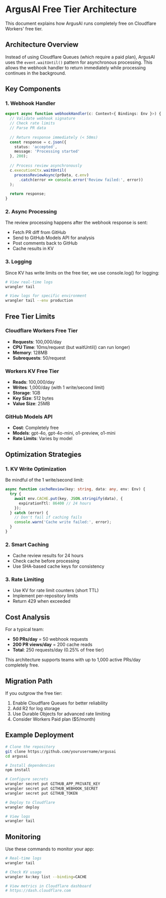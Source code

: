 # ArgusAI Free Tier Architecture

This document explains how ArgusAI runs completely free on Cloudflare Workers' free tier.

## Architecture Overview

Instead of using Cloudflare Queues (which require a paid plan), ArgusAI uses the `event.waitUntil()` pattern for asynchronous processing. This allows the webhook handler to return immediately while processing continues in the background.

## Key Components

### 1. Webhook Handler
```typescript
export async function webhookHandler(c: Context<{ Bindings: Env }>) {
  // Validate webhook signature
  // Check rate limits
  // Parse PR data
  
  // Return response immediately (< 50ms)
  const response = c.json({ 
    status: 'accepted',
    message: 'Processing started' 
  }, 200);
  
  // Process review asynchronously
  c.executionCtx.waitUntil(
    processReviewAsync(prData, c.env)
      .catch(error => console.error('Review failed:', error))
  );
  
  return response;
}
```

### 2. Async Processing
The review processing happens after the webhook response is sent:
- Fetch PR diff from GitHub
- Send to GitHub Models API for analysis
- Post comments back to GitHub
- Cache results in KV

### 3. Logging
Since KV has write limits on the free tier, we use console.log() for logging:
```bash
# View real-time logs
wrangler tail

# View logs for specific environment
wrangler tail --env production
```

## Free Tier Limits

### Cloudflare Workers Free Tier
- **Requests**: 100,000/day
- **CPU Time**: 10ms/request (but waitUntil() can run longer)
- **Memory**: 128MB
- **Subrequests**: 50/request

### Workers KV Free Tier
- **Reads**: 100,000/day
- **Writes**: 1,000/day (with 1 write/second limit)
- **Storage**: 1GB
- **Key Size**: 512 bytes
- **Value Size**: 25MB

### GitHub Models API
- **Cost**: Completely free
- **Models**: gpt-4o, gpt-4o-mini, o1-preview, o1-mini
- **Rate Limits**: Varies by model

## Optimization Strategies

### 1. KV Write Optimization
Be mindful of the 1 write/second limit:
```typescript
async function cacheReview(key: string, data: any, env: Env) {
  try {
    await env.CACHE.put(key, JSON.stringify(data), {
      expirationTtl: 86400 // 24 hours
    });
  } catch (error) {
    // Don't fail if caching fails
    console.warn('Cache write failed:', error);
  }
}
```

### 2. Smart Caching
- Cache review results for 24 hours
- Check cache before processing
- Use SHA-based cache keys for consistency

### 3. Rate Limiting
- Use KV for rate limit counters (short TTL)
- Implement per-repository limits
- Return 429 when exceeded

## Cost Analysis

For a typical team:
- **50 PRs/day** = 50 webhook requests
- **200 PR views/day** = 200 cache reads
- **Total**: 250 requests/day (0.25% of free tier)

This architecture supports teams with up to 1,000 active PRs/day completely free.

## Migration Path

If you outgrow the free tier:
1. Enable Cloudflare Queues for better reliability
2. Add R2 for log storage
3. Use Durable Objects for advanced rate limiting
4. Consider Workers Paid plan ($5/month)

## Example Deployment

```bash
# Clone the repository
git clone https://github.com/yourusername/argusai
cd argusai

# Install dependencies
npm install

# Configure secrets
wrangler secret put GITHUB_APP_PRIVATE_KEY
wrangler secret put GITHUB_WEBHOOK_SECRET
wrangler secret put GITHUB_TOKEN

# Deploy to Cloudflare
wrangler deploy

# View logs
wrangler tail
```

## Monitoring

Use these commands to monitor your app:
```bash
# Real-time logs
wrangler tail

# Check KV usage
wrangler kv:key list --binding=CACHE

# View metrics in Cloudflare dashboard
# https://dash.cloudflare.com
```